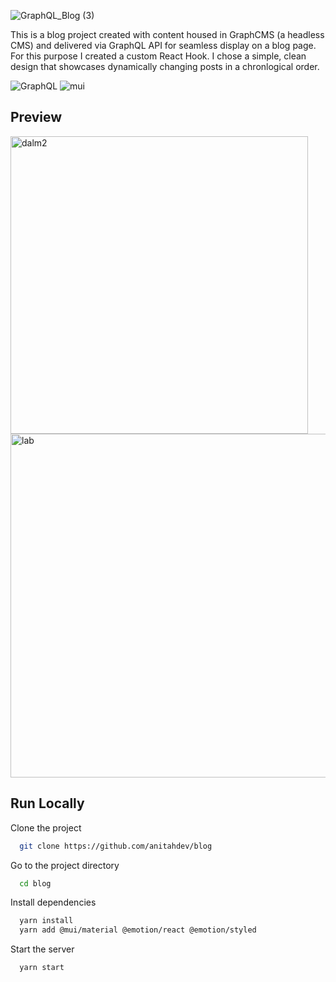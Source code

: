 ![GraphQL_Blog (3)](https://user-images.githubusercontent.com/95635795/181271000-51d6c04c-286b-4c89-951a-f25bd213ccee.png)

This is a blog project created with content housed in GraphCMS (a headless CMS) and delivered via GraphQL API for seamless display on a blog page. For this purpose I created a custom React Hook. I chose a simple, clean design that showcases dynamically changing posts in a chronlogical order.

![GraphQL](https://img.shields.io/badge/GRAPH-QL-violet) ![mui](https://img.shields.io/badge/MATERIAL-UI-blue)

## Preview
<img width="476" alt="dalm2" src="https://user-images.githubusercontent.com/95635795/184231765-149d7a3d-14ee-467b-8bca-99189a76fcda.png">
<img width="550" alt="lab" src="https://user-images.githubusercontent.com/95635795/184231852-56bae689-5cb2-4f6a-ac26-93a70e55ff9a.png">

## Run Locally

Clone the project

```bash
  git clone https://github.com/anitahdev/blog
```

Go to the project directory

```bash
  cd blog
```

Install dependencies

```bash
  yarn install
  yarn add @mui/material @emotion/react @emotion/styled

```

Start the server

```bash
  yarn start
```
